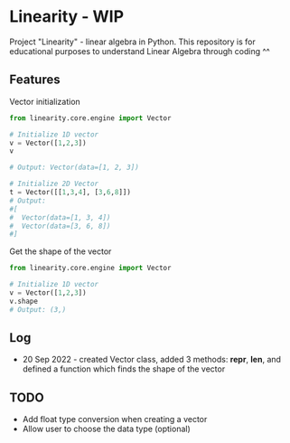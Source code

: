 # Linearity - WIP
Project "Linearity" - linear algebra in Python. This repository is for educational purposes to understand Linear Algebra through coding ^^ 

## Features

Vector initialization
```python
from linearity.core.engine import Vector

# Initialize 1D vector 
v = Vector([1,2,3])
v

# Output: Vector(data=[1, 2, 3])

# Initialize 2D Vector
t = Vector([[1,3,4], [3,6,8]])
# Output:
#[
#  Vector(data=[1, 3, 4])
#  Vector(data=[3, 6, 8])
#]
```

Get the shape of the vector
```python
from linearity.core.engine import Vector

# Initialize 1D vector 
v = Vector([1,2,3])
v.shape
# Output: (3,)
```

## Log
- 20 Sep 2022 - created Vector class, added 3 methods: __repr__, __len__, and defined a function which finds the shape of the vector

## TODO
- Add float type conversion when creating a vector
- Allow user to choose the data type (optional)